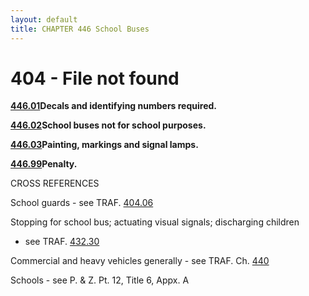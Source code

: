 ```yaml
---
layout: default 
title: CHAPTER 446 School Buses 
---
```


<H1>404 - File not found</H1>

[**446.01**](26682be5.html)**Decals and identifying numbers required.**

[**446.02**](266ce7ed.html)**School buses not for school purposes.**

[**446.03**](2670e17c.html)**Painting, markings and signal lamps.**

[**446.99**](2675e2a2.html)**Penalty.**

CROSS REFERENCES

School guards - see TRAF. [404.06](1cd9f461.html)

Stopping for school bus; actuating visual signals; discharging children
- see TRAF. [432.30](200ccaed.html)

Commercial and heavy vehicles generally - see TRAF. Ch.
[440](25316eba.html)

Schools - see P. & Z. Pt. 12, Title 6, Appx. A
